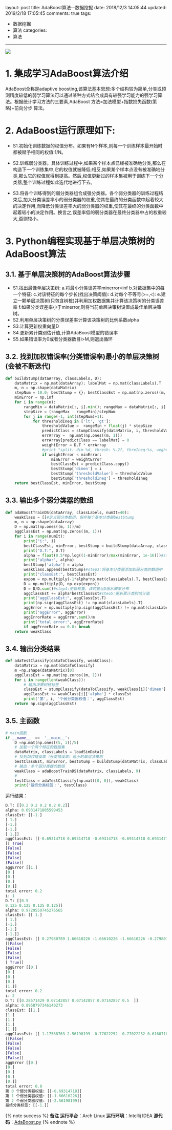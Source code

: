 layout: post
title: AdaBoost算法--数据挖掘
date: 2018/12/3 14:05:44
updated: 2019/2/18 17:05:45
comments: true
tags:
- 数据挖掘
- 算法
categories:
- 算法

---
<img src="https://eisenhao.coding.net/p/eisenhao/d/eisenhao/git/raw/master/uploads/DataMining_AdaBoost.png" class="full-image" />

# 1. 集成学习AdaBoost算法介绍
AdaBoost全称是adaptive boosting,该算法基本思想:多个结构较为简单,分类或预测精度较低的弱学习算法可以通过某种方式结合成具有较强学习能力的强学习算法。根据统计学习方法的三要素,AdaBoost 方法=加法模型+指数损失函数(策略)+前向分步 算法。

<!-- more -->
# 2. AdaBoost运行原理如下:

- S1.初始化训练数据的权值分布。如果有N个样本,则每一个训练样本最开始时都被赋予相同的权值:1/N。

- S2.训练弱分类器。具体训练过程中,如果某个样本点已经被准确地分类,那么在构造下一个训练集中,它的权值就被降低;相反,如果某个样本点没有被准确地分类,那么它的权值就得到提高。然后,权值更新过的样本集被用于训练下一个分类器,整个训练过程如此迭代地进行下去。

- S3.将各个训练得到的弱分类器组合成强分类器。各个弱分类器的训练过程结束后,加大分类误差率小的弱分类器的权重,使其在最终的分类函数中起着较大的决定作用,而降低分类误差率大的弱分类器的权重,使其在最终的分类函数中起着较小的决定作用。换言之,误差率低的弱分类器在最终分类器中占的权重较大,否则较小。

# 3. Python编程实现基于单层决策树的AdaBoost算法
## 3.1. 基于单层决策树的AdaBoost算法步骤
- S1.找出最佳单层决策树: a.将最小分类误差率minerror=inf b.对数据集中的每一个特征: c.对该特征的每个步长(找出决策阈值): d.对每个不等号(>=,<): e.建立一颗单层决策树(只包含树桩)并利用加权数据集并计算该决策树的分类误差率 f.如果分类误差率小于minerror,则将当前单层决策树设置成最佳单层决策树。
- S2.利用单层决策树的分类误差率计算该决策树的比例系数alpha
- S3.计算更新权重向量D
- S4.更新累计类别估计值,计算AdaBoost模型的错误率
- S5.如果错误率为0或者分类器数目i>M,则退出循环

## 3.2. 找到加权错误率(分类错误率)最小的单层决策树(会被不断迭代)
```python
def buildStump(dataArray, classLabels, D):
    dataMatrix = np.mat(dataArray); labelMat = np.mat(classLabels).T
    m, n = np.shape(dataMatrix)
    stepNum = 10.0; bestStump = {}; bestClassEst = np.mat(np.zeros((m, 1)))
    minError = np.inf
    for i in range(n):
        rangeMin = dataMatrix[:, i].min(); rangeMax = dataMatrix[:, i].max()
        stepSize = (rangeMax - rangeMin)/stepNum
        for j in range(-1, int(stepNum)+1):
            for thresholdIneq in ['lt', 'gt']:
                thresholdValue =  rangeMin + float(j) * stepSize
                predictClass = stumpClassify(dataMatrix, i, thresholdValue, thresholdIneq)
                errArray =  np.mat(np.ones((m, 1)))
                errArray[predictClass == labelMat] = 0
                weightError = D.T * errArray
                #print "split: dim %d, thresh: %.2f, threIneq:%s, weghtError %.3F" %(i, thresholdValue, thresholdIneq, weightError)
                if weightError < minError:
                    minError = weightError
                    bestClassEst = predictClass.copy()
                    bestStump['dimen'] = i
                    bestStump['thresholdValue'] = thresholdValue
                    bestStump['thresholdIneq'] = thresholdIneq
    return bestClassEst, minError, bestStump
```

## 3.3. 输出多个弱分类器的数组
```python
def adaBoostTrainDS(dataArray, classLabels, numIt=40):
    weakClass = []#定义弱分类数组，保存每个基本分类器bestStump
    m, n = np.shape(dataArray)
    D = np.mat(np.ones((m, 1))/m)
    aggClassEst = np.mat(np.zeros((m, 1)))
    for i in range(numIt):
        print("i:", i)
        bestClassEst, minError, bestStump = buildStump(dataArray, classLabels, D)#step1:找到最佳的单层决策树
        print("D.T:", D.T)
        alpha = float(0.5*np.log((1-minError)/max(minError, 1e-16)))#step2: 更新alpha
        print("alpha:", alpha)
        bestStump['alpha'] = alpha
        weakClass.append(bestStump)#step3:将基本分类器添加到弱分类的数组中
        print("classEst:", bestClassEst)
        expon = np.multiply(-1*alpha*np.mat(classLabels).T, bestClassEst)
        D = np.multiply(D, np.exp(expon))
        D = D/D.sum()#step4:更新权重，该式是让D服从概率分布
        aggClassEst += alpha*bestClassEst#steo5:更新累计类别估计值
        print("aggClassEst:", aggClassEst.T)
        print(np.sign(aggClassEst) != np.mat(classLabels).T)
        aggError = np.multiply(np.sign(aggClassEst) != np.mat(classLabels).T, np.ones((m, 1)))
        print("aggError", aggError)
        aggErrorRate = aggError.sum()/m
        print("total error:", aggErrorRate)
        if aggErrorRate == 0.0: break
    return weakClass
```

## 3.4. 输出分类结果
```python
def adaTestClassify(dataToClassify, weakClass):
    dataMatrix = np.mat(dataToClassify)        
    m =np.shape(dataMatrix)[0]
    aggClassEst = np.mat(np.zeros((m, 1)))
    for i in range(len(weakClass)):
        # 输出决策树桩标签
        classEst = stumpClassify(dataToClassify, weakClass[i]['dimen'], weakClass[i]['thresholdValue'], weakClass[i]['thresholdIneq'])
        aggClassEst += weakClass[i]['alpha'] * classEst
        print('第', i, '个弱分类器权值：', aggClassEst)
    return np.sign(aggClassEst)
```

## 3.5. 主函数
```python
# main函数
if __name__  ==  '__main__':
    D =np.mat(np.ones((5, 1))/5)
    # 加载一个两个特征的数据集
    dataMatrix, classLabels = loadSimData()
    # 找到加权错误率（分类错误率）最小的单层决策树
    bestClassEst, minError, bestStump = buildStump(dataMatrix, classLabels, D)
    # 输出：多个弱分类器的数组
    weakClass = adaBoostTrainDS(dataMatrix, classLabels, 9)
    #
    testClass = adaTestClassify(np.mat([0, 0]), weakClass)
    print('最终分类标签：', testClass)
```

运行结果：
```python
D.T: [[0.2 0.2 0.2 0.2 0.2]]
alpha: 0.6931471805599453
classEst: [[-1.]
[ 1.]
[-1.]
[-1.]
[ 1.]]
aggClassEst: [[-0.69314718 0.69314718 -0.69314718 -0.69314718 0.69314718]]
[[ True]
[False]
[False]
[False]
[False]]
aggError [[1.]
[0.]
[0.]
[0.]
[0.]]
total error: 0.2
i: 1
D.T: [[0.5
0.125 0.125 0.125 0.125]]
alpha: 0.9729550745276565
classEst: [[ 1.]
[ 1.]
[-1.]
[-1.]
[-1.]]
aggClassEst: [[ 0.27980789 1.66610226 -1.66610226 -1.66610226 -0.27980789]]
[[False]
[False]
[False]
[False]
[ True]]
aggError [[0.]
[0.]
[0.]
[0.]
[1.]]
total error: 0.2
i: 2
D.T: [[0.28571429 0.07142857 0.07142857 0.07142857 0.5  ]]
alpha: 0.8958797346140273
classEst: [[1.]
[1.]
[1.]
[1.]
[1.]]
aggClassEst: [[ 1.17568763 2.56198199 -0.77022252 -0.77022252 0.61607184]]
[[False]
[False]
[False]
[False]
[False]]
aggError [[0.]
[0.]
[0.]
[0.]
[0.]]
total error: 0.0
第 0 个弱分类器权值: [[-0.69314718]]
第 1 个弱分类器权值: [[-1.66610226]]
第 2 个弱分类器权值: [[-2.56198199]]
最终分类标签: [[-1.]]
```


{% note success %}
**备注**
**运行平台**：Arch Linux
**运行环境**：Intellij IDEA
**源代码**：[AdaBoost.py](https://eisenhao.coding.net/p/eisenhao/d/eisenhao/git/raw/master/uploads/AdaBoost.py)
{% endnote %}

